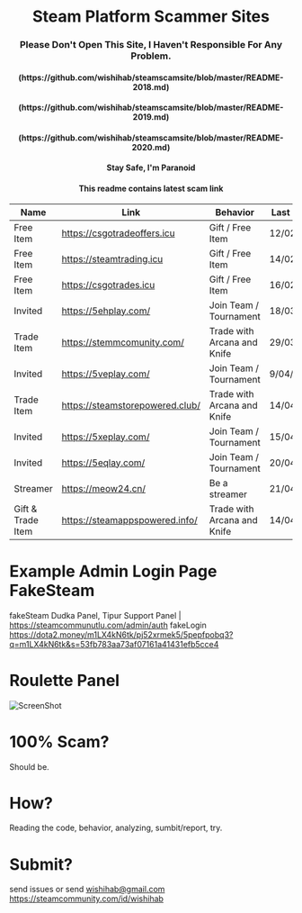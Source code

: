 <h1 align="center">Steam Platform Scammer Sites</h1>
<h3 align="center">Please Don't Open This Site, I Haven't Responsible For Any Problem.</h1>
<h4 align="center">(https://github.com/wishihab/steamscamsite/blob/master/README-2018.md)</h1>
<h4 align="center">(https://github.com/wishihab/steamscamsite/blob/master/README-2019.md)</h1>
<h4 align="center">(https://github.com/wishihab/steamscamsite/blob/master/README-2020.md)</h1>
<h4 align="center">Stay Safe, I'm Paranoid</h1>
<h4 align="center">This readme contains latest scam link</h1>


| Name | Link | Behavior | Last Check |
| ------------------ | ------------------------- | ------------------------- | ---------- |
| Free Item | https://csgotradeoffers.icu | Gift / Free Item | 12/02/2021 |
| Free Item | https://steamtrading.icu | Gift / Free Item | 14/02/2021 |
| Free Item | https://csgotrades.icu | Gift / Free Item | 16/02/2021 |
| Invited | https://5ehplay.com/ | Join Team / Tournament | 18/03/2021 |
| Trade Item | https://stemmcomunity.com/ | Trade with Arcana and Knife | 29/03/2021 |
| Invited | https://5veplay.com/ | Join Team / Tournament | 9/04/2021 |
| Trade Item | https://steamstorepowered.club/ | Trade with Arcana and Knife | 14/04/2021 |
| Invited | https://5xeplay.com/ | Join Team / Tournament | 15/04/2021 |
| Invited | https://5eqlay.com/ | Join Team / Tournament | 20/04/2021 |
| Streamer | https://meow24.cn/ | Be a streamer | 21/04/2021 |
| Gift & Trade Item | https://steamappspowered.info/ | Trade with Arcana and Knife | 14/04/2021 |



# Example Admin Login Page FakeSteam
fakeSteam Dudka Panel, Tipur Support Panel | https://steamcommunutlu.com/admin/auth
fakeLogin https://dota2.money/m1LX4kN6tk/pj52xrmek5/5pepfpobq3?q=m1LX4kN6tk&s=53fb783aa73af07161a41431efb5cce4

# Roulette Panel
![ScreenShot](https://github.com/wishihab/steamscamsite/blob/master/Roulette_ru.png)

# 100% Scam?
Should be. 

# How?
Reading the code, behavior, analyzing, sumbit/report, try.

# Submit?
send issues or send wishihab@gmail.com https://steamcommunity.com/id/wishihab
